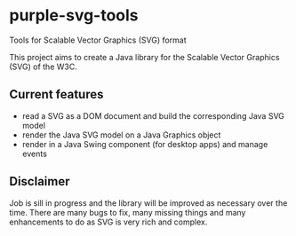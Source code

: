 # purple-svg-tools
Tools for Scalable Vector Graphics (SVG) format

This project aims to create a Java library for the Scalable Vector Graphics (SVG) of the W3C.  

## Current features
* read a SVG as a DOM document and build the corresponding Java SVG model
* render the Java SVG model on a Java Graphics object
* render in a Java Swing component (for desktop apps) and manage events

## Disclaimer

Job is sill in progress and the library will be improved as necessary over the time.
There are many bugs to fix, many missing things and many enhancements to do as SVG is very rich and complex.
